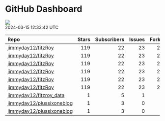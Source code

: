 GitHub Dashboard
================

![](https://github.com/jimmyday12/status/workflows/Render%20Status/badge.svg)  
2024-03-15 12:33:42 UTC

| Repo                                                                      | Stars | Subscribers | Issues | Forks | Status                                                                                                                                                      | Commit                                                                                                                                                                                                         |
|:--------------------------------------------------------------------------|------:|------------:|-------:|------:|:------------------------------------------------------------------------------------------------------------------------------------------------------------|:---------------------------------------------------------------------------------------------------------------------------------------------------------------------------------------------------------------|
| [jimmyday12/fitzRoy](https://github.com/jimmyday12/fitzRoy)               |   119 |          22 |     23 |    28 | [![](https://github.com/jimmyday12/fitzRoy/workflows/R-CMD-check/badge.svg)](https://github.com/jimmyday12/fitzRoy/actions/runs/8260715937)                 | <a href="https://github.com/jimmyday12/fitzRoy/commit/47da9e3fad59d06dfd72d32d6ffad2ec02162cdd" title="updating github action">47da9e</a>                                                                      |
| [jimmyday12/fitzRoy](https://github.com/jimmyday12/fitzRoy)               |   119 |          22 |     23 |    28 | [![](https://github.com/jimmyday12/fitzRoy/workflows/pkgdown/badge.svg)](https://github.com/jimmyday12/fitzRoy/actions/runs/8260715929)                     | <a href="https://github.com/jimmyday12/fitzRoy/commit/47da9e3fad59d06dfd72d32d6ffad2ec02162cdd" title="updating github action">47da9e</a>                                                                      |
| [jimmyday12/fitzRoy](https://github.com/jimmyday12/fitzRoy)               |   119 |          22 |     23 |    28 | [![](https://github.com/jimmyday12/fitzRoy/workflows/Commands/badge.svg)](https://github.com/jimmyday12/fitzRoy/actions/runs/5781215183)                    | <a href="https://github.com/jimmyday12/fitzRoy/commit/386f9c9f12d787d1f0fe429ff669ec3853b6f8f8" title="Merge pull request #205 from peteowen1/main">386f9c</a>                                                 |
| [jimmyday12/fitzRoy](https://github.com/jimmyday12/fitzRoy)               |   119 |          22 |     23 |    28 | [![](https://github.com/jimmyday12/fitzRoy/workflows/Render%20README/badge.svg)](https://github.com/jimmyday12/fitzRoy/actions/runs/4310991314)             | <a href="https://github.com/jimmyday12/fitzRoy/commit/07c80e1461c26d48ab46510f49f5d973ebe8cbdf" title="Increment version number to 1.3.0">07c80e</a>                                                           |
| [jimmyday12/fitzRoy](https://github.com/jimmyday12/fitzRoy)               |   119 |          22 |     23 |    28 | [![](https://github.com/jimmyday12/fitzRoy/workflows/test-coverage/badge.svg)](https://github.com/jimmyday12/fitzRoy/actions/runs/8260715927)               | <a href="https://github.com/jimmyday12/fitzRoy/commit/47da9e3fad59d06dfd72d32d6ffad2ec02162cdd" title="updating github action">47da9e</a>                                                                      |
| [jimmyday12/fitzRoy](https://github.com/jimmyday12/fitzRoy)               |   119 |          22 |     23 |    28 | [![](https://github.com/jimmyday12/fitzRoy/workflows/pages-build-deployment/badge.svg)](https://github.com/jimmyday12/fitzRoy/actions/runs/8260746277)      | <a href="https://github.com/jimmyday12/fitzRoy/commit/41edec2d74ac5d40e6d37e82fd0e051ad889c248" title="Deploying to gh-pages from @ jimmyday12/fitzRoy@47da9e3fad59d06dfd72d32d6ffad2ec02162cdd 🚀">41edec</a> |
| [jimmyday12/fitzroy_data](https://github.com/jimmyday12/fitzroy_data)     |     1 |           5 |      1 |     0 | [![](https://github.com/jimmyday12/fitzroy_data/workflows/get%20new%20data/badge.svg)](https://github.com/jimmyday12/fitzroy_data/actions/runs/8281340592)  | <a href="https://github.com/jimmyday12/fitzroy_data/commit/6b72c5f66a0428a8302b47aa616f447dc8cc5995" title="updating weekly_data_process">6b72c5</a>                                                           |
| [jimmyday12/plussixoneblog](https://github.com/jimmyday12/plussixoneblog) |     1 |           3 |      0 |     1 | [![](https://github.com/jimmyday12/plussixoneblog/workflows/update%20data/badge.svg)](https://github.com/jimmyday12/plussixoneblog/actions/runs/8295194070) | <a href="https://github.com/jimmyday12/plussixoneblog/commit/5dc7dbe1974b8f96606556a620eccc47695a69fe" title="updating weekly data">5dc7db</a>                                                                 |
| [jimmyday12/plussixoneblog](https://github.com/jimmyday12/plussixoneblog) |     1 |           3 |      0 |     1 | [![](https://github.com/jimmyday12/plussixoneblog/workflows/Monash%20Tips/badge.svg)](https://github.com/jimmyday12/plussixoneblog/actions/runs/8257706941) | <a href="https://github.com/jimmyday12/plussixoneblog/commit/b29afdf2e8cad5d140edb029c65df624bceeb094" title="trying a new setup for workflow file">b29afd</a>                                                 |
